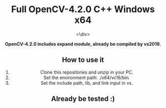 <div align=center>
  
# Full OpenCV-4.2.0 C++ Windows x64

<\div>

**OpenCV-4.2.0 includes expand module, already be compiled by vs2019.**

## How to use it
1. Clone this repositories and unzip in your PC. 
2. Set the environment path: ./x64/vc16/bin.
3. Set the include path, lib, and link input in vs.

## Already be tested :)
